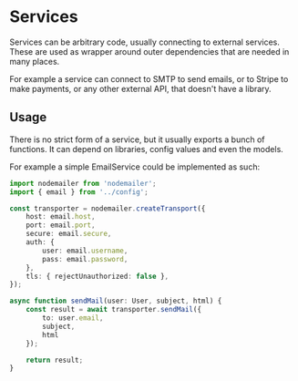 # Services

Services can be arbitrary code, usually connecting to external services. These are used as wrapper around outer dependencies that are needed in many places.

For example a service can connect to SMTP to send emails, or to Stripe to make payments, or any other external API, that doesn't have a library.

## Usage

There is no strict form of a service, but it usually exports a bunch of functions. It can depend on libraries, config values and even the models.

For example a simple EmailService could be implemented as such:

```ts
import nodemailer from 'nodemailer';
import { email } from '../config';

const transporter = nodemailer.createTransport({
    host: email.host,
    port: email.port,
    secure: email.secure,
    auth: {
        user: email.username,
        pass: email.password,
    },
    tls: { rejectUnauthorized: false },
});

async function sendMail(user: User, subject, html) {
    const result = await transporter.sendMail({
        to: user.email,
        subject,
        html
    });

    return result;
}
```